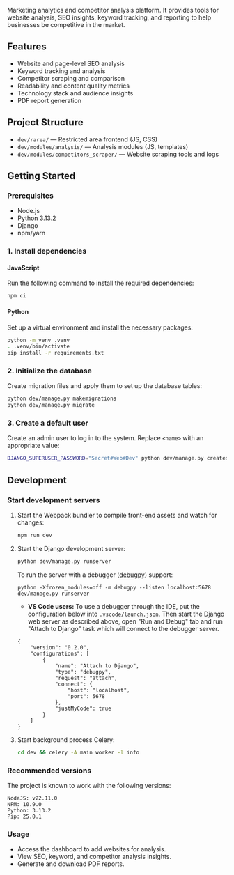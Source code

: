 Marketing analytics and competitor analysis platform. It provides tools for website analysis, SEO insights, keyword tracking, and reporting to help businesses be competitive in the market.

## Features

- Website and page-level SEO analysis
- Keyword tracking and analysis
- Competitor scraping and comparison
- Readability and content quality metrics
- Technology stack and audience insights
- PDF report generation

## Project Structure

- `dev/rarea/` — Restricted area frontend (JS, CSS)
- `dev/modules/analysis/` — Analysis modules (JS, templates)
- `dev/modules/competitors_scraper/` — Website scraping tools and logs

## Getting Started

### Prerequisites

- Node.js
- Python 3.13.2
- Django
- npm/yarn

### 1. Install dependencies
#### JavaScript
Run the following command to install the required dependencies:
```sh
npm ci
```
#### Python
Set up a virtual environment and install the necessary packages:
```sh
python -m venv .venv
. .venv/bin/activate
pip install -r requirements.txt
```

### 2. Initialize the database
Create migration files and apply them to set up the database tables:
```sh
python dev/manage.py makemigrations
python dev/manage.py migrate
```

### 3. Create a default user
Create an admin user to log in to the system. Replace `<name>` with an appropriate value:
```sh
DJANGO_SUPERUSER_PASSWORD="Secret#Web#Dev" python dev/manage.py createsuperuser --no-input --username gustas --email gustas@dev.indeform.com
```

## Development
### Start development servers
1. Start the Webpack bundler to compile front-end assets and watch for changes:
    ```sh
    npm run dev
    ```
2. Start the Django development server:
    ```sh
    python dev/manage.py runserver
    ```
    To run the server with a debugger ([debugpy](https://github.com/microsoft/debugpy)) support:
    ```
    python -Xfrozen_modules=off -m debugpy --listen localhost:5678 dev/manage.py runserver
    ```
    * **VS Code users:** To use a debugger through the IDE, put the configuration below into `.vscode/launch.json`. Then start the Django web  server as described above, open "Run and Debug" tab and run "Attach to Django" task which will connect to the debugger server.
    ```
    {
        "version": "0.2.0",
        "configurations": [
            {
                "name": "Attach to Django",
                "type": "debugpy",
                "request": "attach",
                "connect": {
                    "host": "localhost",
                    "port": 5678
                },
                "justMyCode": true
            }
        ]
    }
    ```
3. Start background process Celery:
    ```sh
    cd dev && celery -A main worker -l info
    ```

### Recommended versions
The project is known to work with the following versions:
```
NodeJS: v22.11.0
NPM: 10.9.0
Python: 3.13.2
Pip: 25.0.1
```

### Usage

- Access the dashboard to add websites for analysis.
- View SEO, keyword, and competitor analysis insights.
- Generate and download PDF reports.

